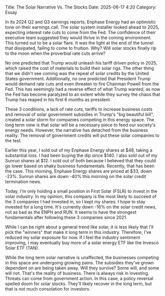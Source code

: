 Title: The Solar Narrative Vs. The Stocks 
Date: 2025-06-17 4:20 
Category: Essay

In its 2024 Q2 and Q3 earnings reports, Enphase Energy had an optimistic tone on their earnings call.
The solar system installer looked ahead to 2025, expecting interest rate cuts to come from the Fed. The confidence of their executive team suggested they would thrive in the coming environment. This turned out to be a solar flare. It was the light at the end of the tunnel that dissipated, failing to come to fruition. Why? Will solar stocks finally rip to the moon when the proverbial rate cuts arrive?

No one predicted that Trump would unleash his tariff driven policy in 2025, which raised the cost of materials to build their solar rigs. The other thing that we didn't see coming was the repeal of solar credits by the United States government.
Additionally, no one predicted that President Trump would demand rate cuts and even threaten to fire Chairman Powell from the Fed. This has seemingly had a reverse effect of what Trump wanted, as now the Fed has become paralyzed to an extent 
while they survey the chaos that Trump has reaped in his first 6 months as president.

These 3 conditions, a lack of rate cuts, tariffs to increase business costs and removal of solar government subsidies in Trump's "big beautiful bill", created a solar storm for companies competing in this energy space. The long term view is that solar will be a necessary piece to feed our society's energy needs. However, the narrative has detached from the business reality. The removal of government credits will put these solar companies to the test.

Earlier this year, I sold out of my Enphase Energy shares at $48, taking a substantial loss. I had been buying the dip since $140. I also sold out of my Sunrun shares at $12. I sold out of both because I believed that they could go lower based on shaky business fundamentals. Recently, that has been the case. This morning, Enphase Energy shares are priced at $33, down -23%. Sunrun shares are down -40% this morning on the solar credit termination news. 

Today, I'm only holding a small position in First Solar (FSLR) to invest in the solar industry. In my opinion, this company is the most likely to succeed of the 3 companies I had invested in, so I kept my shares. I hope to stay invested for a long time. It's currently down -16% on the solar credit news, not as bad as the ENPH and RUN. It seems to have the strongest fundamentals after following these 3 companies since 2021.

While I can be right about a general trend like solar, it is less likely that I'll  pick the "winners" that make it long term in this industry. Therefore, I've reduced my solar exposure for now. If I feel the industry sentiment improving, I may eventually buy more of a solar energy ETF like the Invesco Solar ETF (TAN). 

While the long term solar narrative is unaffected, the businesses competing in this space are undergoing growing pains. The subsidies they've grown dependent on are being taken away. Will they survive? Some will, and some will not. That's the reality of business. There is always risk in investing. Threats can come from government action. In this case, a policy reversal spelled doom for solar stocks. They'll likely recover in the long term, but that is not much consolation for investors.





